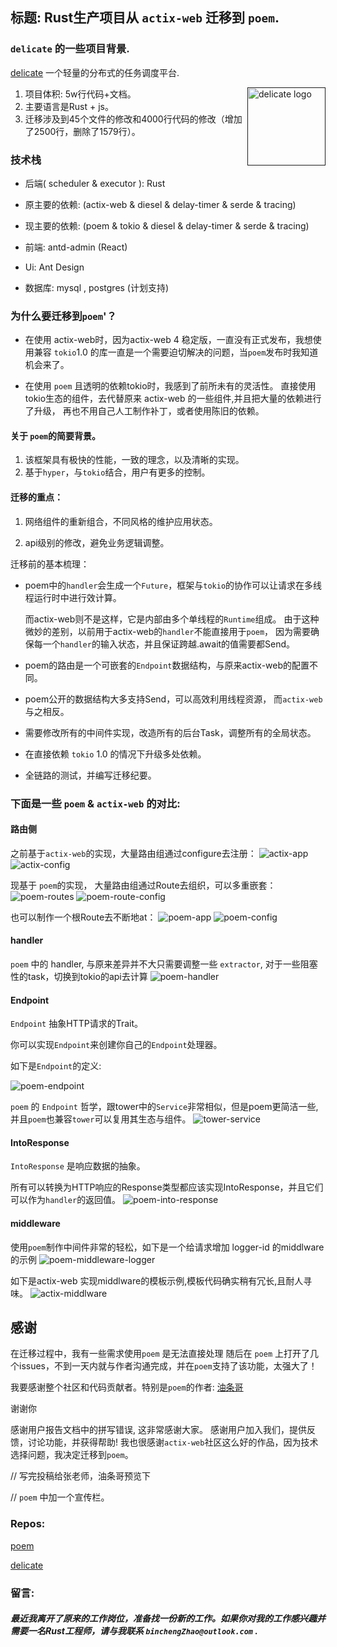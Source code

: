 ## 标题: Rust生产项目从 `actix-web` 迁移到 `poem`.

### `delicate` 的一些项目背景.

[delicate](https://github.com/BinChengZhao/delicate) 一个轻量的分布式的任务调度平台. 


<a href="">
    <img src="https://delicate-rs-1301941387.cos.ap-beijing.myqcloud.com/delicate-rs/delicate_logo.png"
         alt="delicate logo" title="delicate" height="125" width="125"  align="right"/>
</a>


1. 项目体积: 5w行代码+文档。
2. 主要语言是Rust + js。
3. 迁移涉及到45个文件的修改和4000行代码的修改（增加了2500行，删除了1579行）。

### 技术栈

* 后端( scheduler & executor ): Rust  

* 原主要的依赖: (actix-web & diesel & delay-timer & serde & tracing)

* 现主要的依赖: (poem & tokio & diesel & delay-timer & serde & tracing)

* 前端: antd-admin (React)

* Ui: Ant Design

* 数据库: mysql , postgres (计划支持)


### 为什么要迁移到`poem`'？

* 在使用 actix-web时，因为actix-web 4 稳定版，一直没有正式发布，我想使用兼容 `tokio`1.0 的库一直是一个需要迫切解决的问题，当`poem`发布时我知道机会来了。

* 在使用 `poem` 且透明的依赖tokio时，我感到了前所未有的灵活性。
直接使用tokio生态的组件，去代替原来 actix-web 的一些组件,并且把大量的依赖进行了升级，
再也不用自己人工制作补丁，或者使用陈旧的依赖。

#### 关于 `poem`的简要背景。

1. 该框架具有极快的性能，一致的理念，以及清晰的实现。
2. 基于`hyper`，与`tokio`结合，用户有更多的控制。


#### 迁移的重点：

1. 网络组件的重新组合，不同风格的维护应用状态。

2. api级别的修改，避免业务逻辑调整。


迁移前的基本梳理：

* poem中的`handler`会生成一个`Future`，框架与`tokio`的协作可以让请求在多线程运行时中进行效计算。

   而actix-web则不是这样，它是内部由多个单线程的`Runtime`组成。
   由于这种微妙的差别，以前用于actix-web的`handler`不能直接用于`poem`，
   因为需要确保每一个`handler`的输入状态，并且保证跨越.await的值需要都Send。

* poem的路由是一个可嵌套的`Endpoint`数据结构，与原来actix-web的配置不同。

* poem公开的数据结构大多支持Send，可以高效利用线程资源， 而`actix-web`与之相反。

* 需要修改所有的中间件实现，改造所有的后台Task，调整所有的全局状态。

* 在直接依赖 `tokio` 1.0 的情况下升级多处依赖。

* 全链路的测试，并编写迁移纪要。


### 下面是一些 `poem` & `actix-web` 的对比:

#### 路由侧
之前基于`actix-web`的实现，大量路由组通过configure去注册：
![actix-app](./doc/src/_media/migrate_to_poem/actix_app.png)
![actix-config](./doc/src/_media/migrate_to_poem/actix_config.png)

现基于 `poem`的实现， 大量路由组通过Route去组织，可以多重嵌套：
![poem-routes](./doc/src/_media/migrate_to_poem/poem_routes.png)
![poem-route-config](./doc/src/_media/migrate_to_poem/poem_route_config.png)

也可以制作一个根Route去不断地at：
![poem-app](./doc/src/_media/migrate_to_poem/poem_app.png)
![poem-config](./doc/src/_media/migrate_to_poem/poem_config.png)

#### handler
`poem` 中的 handler, 与原来差异并不大只需要调整一些 `extractor`, 对于一些阻塞性的task，切换到tokio的api去计算
![poem-handler](./doc/src/_media/migrate_to_poem/poem_handler.png)


#### Endpoint
`Endpoint` 抽象HTTP请求的Trait。

你可以实现`Endpoint`来创建你自己的`Endpoint`处理器。

如下是`Endpoint`的定义:

![poem-endpoint](./doc/src/_media/migrate_to_poem/poem_endpoint.png)

`poem` 的 `Endpoint` 哲学，跟tower中的`Service`非常相似，但是poem更简洁一些, 并且`poem`也兼容`tower`可以复用其生态与组件。
![tower-service](./doc/src/_media/migrate_to_poem/tower_service.png)

#### IntoResponse
`IntoResponse` 是响应数据的抽象。 

所有可以转换为HTTP响应的Response类型都应该实现IntoResponse，并且它们可以作为`handler`的返回值。
![poem-into-response](./doc/src/_media/migrate_to_poem/poem_into_response.png)

#### middleware

使用`poem`制作中间件非常的轻松，如下是一个给请求增加 logger-id 的middlware的示例
![poem-middleware-logger](./doc/src/_media/migrate_to_poem/poem_middleware_logger.png)

如下是actix-web 实现middlware的模板示例,模板代码确实稍有冗长,且耐人寻味。
![actix-middlware](./doc/src/_media/migrate_to_poem/actix_middlware.png)


## 感谢

在迁移过程中，我有一些需求使用`poem` 是无法直接处理
随后在 `poem` 上打开了几个issues，不到一天内就与作者沟通完成，并在`poem`支持了该功能，太强大了！

我要感谢整个社区和代码贡献者。特别是`poem`的作者:
[油条哥](https://github.com/sunli829)

谢谢你


感谢用户报告文档中的拼写错误, 这非常感谢大家。
感谢用户加入我们，提供反馈，讨论功能，并获得帮助!
我也很感谢`actix-web`社区这么好的作品，因为技术选择问题，我决定迁移到`poem`。


// 写完投稿给张老师，油条哥预览下

// `poem` 中加一个宣传栏。

### Repos:

[poem](https://github.com/poem-web/poem)

[delicate](https://github.com/BinChengZhao/delicate)

### 留言:

##### 最近我离开了原来的工作岗位，准备找一份新的工作。如果你对我的工作感兴趣并需要一名Rust工程师，请与我联系 `binchengZhao@outlook.com` .